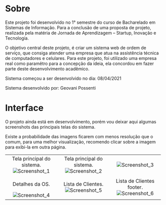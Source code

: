 # Sobre

Este projeto foi desenvolvido no 1° semestre do curso de Bacharelado em Sistemas de Informação. Para a conclusão de uma proposta de projeto, realizada pela matéria de Jornada de Aprendizagem – Startup, Inovação e Tecnologia. 

O objetivo central deste projeto, é criar um sistema web de ordem de serviço, que consiga atender uma empresa que atua na assistência técnica de computadores e celulares. 
Para este projeto, foi utilizado uma empresa real como paramêtro para a concepção da ideia, ela concordou em fazer parte deste desenvolvimento acadêmico.

Sistema começou a ser desenvolvido no dia: 08/04/2021

Sistema desenvolvido por: Geovani Possenti

# Interface

O projeto ainda está em desenvolvimento, porém vou deixar aqui algumas screenshots das principais telas do sistema. 

Existe a probabilidade das imagens ficarem com menos resolução que o comum, para uma melhor visualização, recomendo clicar sobre a imagem para exibi-la em outra página.

| | | |
|:-------------------------:|:-------------------------:|:-------------------------:|
| Tela principal do sistema. ![Screenshot_1](https://user-images.githubusercontent.com/79884348/118429650-8b22b280-b6a8-11eb-9933-cd05a3ff13b8.png) | Tela principal do sistema. ![Screenshot_2](https://user-images.githubusercontent.com/79884348/118429654-8cec7600-b6a8-11eb-9741-24efba5f77f4.png) | ![Screenshot_3](https://user-images.githubusercontent.com/79884348/118429657-8e1da300-b6a8-11eb-8bdc-5ade6f838e25.png)
| <p align="center">Detalhes da OS.</p>![Screenshot_4](https://user-images.githubusercontent.com/79884348/118429663-8fe76680-b6a8-11eb-914e-2e2dd32c1478.png) | Lista de Clientes. ![Screenshot_5](https://user-images.githubusercontent.com/79884348/118429666-91b12a00-b6a8-11eb-885f-afb78264a714.png) | Lista de Clientes footer. ![Screenshot_6](https://user-images.githubusercontent.com/79884348/118429670-937aed80-b6a8-11eb-9fb5-ac085b16ef06.png)





